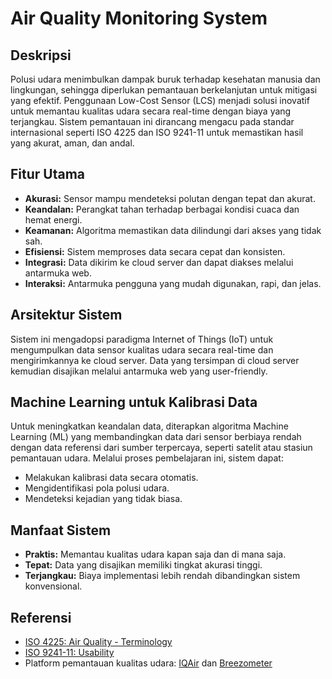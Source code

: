 # Air Quality Monitoring System

## Deskripsi
Polusi udara menimbulkan dampak buruk terhadap kesehatan manusia dan lingkungan, sehingga diperlukan pemantauan berkelanjutan untuk mitigasi yang efektif. Penggunaan Low-Cost Sensor (LCS) menjadi solusi inovatif untuk memantau kualitas udara secara real-time dengan biaya yang terjangkau. Sistem pemantauan ini dirancang mengacu pada standar internasional seperti ISO 4225 dan ISO 9241-11 untuk memastikan hasil yang akurat, aman, dan andal.

## Fitur Utama
- **Akurasi:** Sensor mampu mendeteksi polutan dengan tepat dan akurat.
- **Keandalan:** Perangkat tahan terhadap berbagai kondisi cuaca dan hemat energi.
- **Keamanan:** Algoritma memastikan data dilindungi dari akses yang tidak sah.
- **Efisiensi:** Sistem memproses data secara cepat dan konsisten.
- **Integrasi:** Data dikirim ke cloud server dan dapat diakses melalui antarmuka web.
- **Interaksi:** Antarmuka pengguna yang mudah digunakan, rapi, dan jelas.

## Arsitektur Sistem
Sistem ini mengadopsi paradigma Internet of Things (IoT) untuk mengumpulkan data sensor kualitas udara secara real-time dan mengirimkannya ke cloud server. Data yang tersimpan di cloud server kemudian disajikan melalui antarmuka web yang user-friendly.

## Machine Learning untuk Kalibrasi Data
Untuk meningkatkan keandalan data, diterapkan algoritma Machine Learning (ML) yang membandingkan data dari sensor berbiaya rendah dengan data referensi dari sumber terpercaya, seperti satelit atau stasiun pemantauan udara. Melalui proses pembelajaran ini, sistem dapat:
- Melakukan kalibrasi data secara otomatis.
- Mengidentifikasi pola polusi udara.
- Mendeteksi kejadian yang tidak biasa.

## Manfaat Sistem
- **Praktis:** Memantau kualitas udara kapan saja dan di mana saja.
- **Tepat:** Data yang disajikan memiliki tingkat akurasi tinggi.
- **Terjangkau:** Biaya implementasi lebih rendah dibandingkan sistem konvensional.

## Referensi
- [ISO 4225: Air Quality - Terminology](https://www.iso.org/standard/20620.html)
- [ISO 9241-11: Usability](https://www.iso.org/standard/63500.html)
- Platform pemantauan kualitas udara: [IQAir](https://www.iqair.com/) dan [Breezometer](https://www.breezometer.com/)